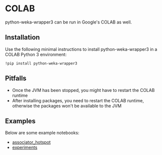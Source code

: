 # COLAB

python-weka-wrapper3 can be run in Google's COLAB as well.

## Installation

Use the following minimal instructions to install python-weka-wrapper3 in a COLAB Python 3 environment:

```
!pip install python-weka-wrapper3
```

## Pitfalls

* Once the JVM has been stopped, you might have to restart the COLAB runtime
* After installing packages, you need to restart the COLAB runtime, otherwise the packages won't be available to the JVM

## Examples

Below are some example notebooks:
* [associator_hotspot](https://colab.research.google.com/drive/16PwUXZywqW_GWJL2ymJw6goFTZpFIVbv?usp=sharing)
* [experiments](https://colab.research.google.com/drive/1A9bZkPvXPAViipan7u9siQfkakChyYFV?usp=sharing)
